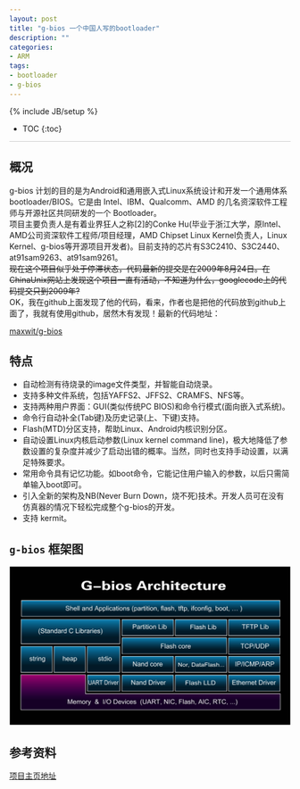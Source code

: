```yaml
---
layout: post
title: "g-bios 一个中国人写的bootloader"
description: ""
categories: 
- ARM
tags: 
- bootloader
- g-bios
---
```

{% include JB/setup %}
* TOC
{:toc}
<div style="border-bottom: 1px solid #ccc;line-height: 1.3em;"></div>

## 概况
 g-bios 计划的目的是为Android和通用嵌入式Linux系统设计和开发一个通用体系bootloader/BIOS。它是由 Intel、IBM、Qualcomm、AMD 的几名资深软件工程师与开源社区共同研发的一个 Bootloader。    
 项目主要负责人是有着业界狂人之称[2]的Conke Hu(毕业于浙江大学，原Intel、AMD公司资深软件工程师/项目经理，AMD Chipset Linux Kernel负责人，Linux Kernel、g-bios等开源项目开发者)。目前支持的芯片有S3C2410、S3C2440、at91sam9263、at91sam9261。    
<s>现在这个项目似乎处于停滞状态，代码最新的提交是在2009年8月24日。在ChinaUnix网站上发现这个项目一直有活动，不知道为什么，googlecode上的代码提交只到2009年? </s>    
OK，我在github上面发现了他的代码，看来，作者也是把他的代码放到github上面了，我就有使用github，居然木有发现！最新的代码地址：

 [maxwit/g-bios](https://github.com/maxwit/g-bios)



## 特点

-  自动检测有待烧录的image文件类型，并智能自动烧录。
-   支持多种文件系统，包括YAFFS2、JFFS2、CRAMFS、NFS等。
-  支持两种用户界面：GUI(类似传统PC BIOS)和命令行模式(面向嵌入式系统)。
-  命令行自动补全(Tab键)及历史记录(上、下键)支持。
-  Flash(MTD)分区支持，帮助Linux、Android内核识别分区。
-  自动设置Linux内核启动参数(Linux kernel command line)，极大地降低了参数设置的复杂度并减少了启动出错的概率。当然，同时也支持手动设置，以满足特殊要求。
- 常用命令具有记忆功能。如boot命令，它能记住用户输入的参数，以后只需简单输入boot即可。
-  引入全新的架构及NB(Never Burn Down，烧不死)技术。开发人员可在没有仿真器的情况下轻松完成整个g-bios的开发。
- 支持 kermit。

## `g-bios` 框架图

![g-bios 框架图](/images/g-bios.jpg) 


## 参考资料

[项目主页地址](https://code.google.com/p/maxwit/)


